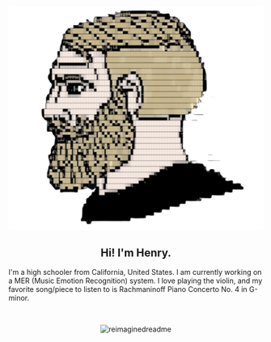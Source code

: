 <p align="center">
  <img src="https://github.com/Henrp/Henrp/blob/main/images/Chad.png?raw=true">
</p>

<h2 align="center">Hi! I'm Henry.</h2>
<p>I'm a high schooler from California, United States. I am currently working on a MER (Music Emotion Recognition) system. I love playing the violin, and my favorite song/piece to listen to is Rachmaninoff Piano Concerto No. 4 in G-minor.</p>
<br>
<p align="center">
  <img src="https://myreadme.vercel.app/api/embed/Henrp?panels=userstatistics,toprepositories,toplanguages,commitgraph" alt="reimaginedreadme" />
</p>

